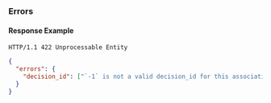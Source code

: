 ### Errors

#### Response Example

```
HTTP/1.1 422 Unprocessable Entity
```

```json
{
  "errors": {
    "decision_id": ["`-1` is not a valid decision_id for this association."]
  }
}
```
